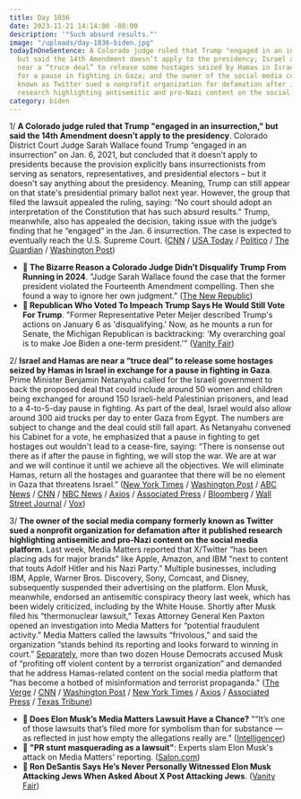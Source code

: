 ```yaml
---
title: Day 1036
date: 2023-11-21 14:14:00 -08:00
description: '"Such absurd results."'
image: "/uploads/day-1036-biden.jpg"
todayInOneSentence: A Colorado judge ruled that Trump "engaged in an insurrection,"
  but said the 14th Amendment doesn’t apply to the presidency; Israel and Hamas are
  near a “truce deal” to release some hostages seized by Hamas in Israel in exchange
  for a pause in fighting in Gaza; and the owner of the social media company formerly
  known as Twitter sued a nonprofit organization for defamation after it published
  research highlighting antisemitic and pro-Nazi content on the social media platform.
category: biden
---
```


1/ **A Colorado judge ruled that Trump "engaged in an insurrection," but said the 14th Amendment doesn’t apply to the presidency**. Colorado District Court Judge Sarah Wallace found Trump “engaged in an insurrection” on Jan. 6, 2021, but concluded that it doesn’t apply to presidents because the provision explicitly bans insurrectionists from serving as senators, representatives, and presidential electors – but it doesn't say anything about the presidency. Meaning, Trump can still appear on that state's presidential primary ballot next year. However, the group that filed the lawsuit appealed the ruling, saying: “No court should adopt an interpretation of the Constitution that has such absurd results." Trump, meanwhile, also has appealed the decision, taking issue with the judge’s finding that he “engaged” in the Jan. 6 insurrection. The case is expected to eventually reach the U.S. Supreme Court. ([CNN](https://www.cnn.com/2023/11/21/politics/trump-critics-appeal-colorado-ruling/index.html) / [USA Today](https://www.usatoday.com/story/news/politics/2023/11/17/colorado-court-trump-2024-ballot-insurrection-14th-amendment/71442572007/) / [Politico](https://www.politico.com/news/2023/11/17/colorado-judge-rules-trump-engaged-in-insurrection-but-can-still-run-for-president-00127909) / [The Guardian](https://www.theguardian.com/us-news/2023/nov/21/trump-appeals-january-6-ruling-colorado) / [Washington Post](https://www.washingtonpost.com/politics/2023/11/20/judge-says-trump-incited-insurrection-other-judges-have-come-close/))

* **🤔 The Bizarre Reason a Colorado Judge Didn’t Disqualify Trump From Running in 2024**. "Judge Sarah Wallace found the case that the former president violated the Fourteenth Amendment compelling. Then she found a way to ignore her own judgment." ([The New Republic](https://newrepublic.com/article/177052/colorado-fumbled-trump-disqualification-case))
* **🤔 Republican Who Voted To Impeach Trump Says He Would Still Vote For Trump**. "Former Representative Peter Meijer described Trump's actions on January 6 as 'disqualifying.' Now, as he mounts a run for Senate, the Michigan Republican is backtracking: 'My overarching goal is to make Joe Biden a one-term president.'" ([Vanity Fair](https://www.vanityfair.com/news/2023/11/peter-meijer-suggests-he-would-vote-for-trump))

2/ **Israel and Hamas are near a “truce deal” to release some hostages seized by Hamas in Israel in exchange for a pause in fighting in Gaza**. Prime Minister Benjamin Netanyahu called for the Israeli government to back the proposed deal that could include around 50 women and children being exchanged for around 150 Israeli-held Palestinian prisoners, and lead to a 4-to-5-day pause in fighting. As part of the deal, Israel would also allow around 300 aid trucks per day to enter Gaza from Egypt. The numbers are subject to change and the deal could still fall apart. As Netanyahu convened his Cabinet for a vote, he emphasized that a pause in fighting to get hostages out wouldn't lead to a cease-fire, saying: “There is nonsense out there as if after the pause in fighting, we will stop the war. We are at war and we will continue it until we achieve all the objectives. We will eliminate Hamas, return all the hostages and guarantee that there will be no element in Gaza that threatens Israel.” ([New York Times](https://www.nytimes.com/live/2023/11/21/world/israel-hamas-gaza-war-news) / [Washington Post](https://www.washingtonpost.com/world/2023/11/21/israel-hamas-war-gaza-news-palestine/) / [ABC News](https://abcnews.go.com/International/live-updates/israel-gaza-war-hostages/?id=105023987) / [CNN](https://www.cnn.com/middleeast/live-news/israel-hamas-war-gaza-news-11-21-23/index.html) / [NBC News](https://www.nbcnews.com/news/world/live-blog/israel-hamas-war-live-updates-rcna126110) / [Axios](https://www.axios.com/2023/11/21/israel-hamas-hostage-ceasefire-deal-imminent) / [Associated Press](https://apnews.com/article/israel-hamas-war-news-11-21-2023-39f5ae0bdb4e32f0e69115aa43446132) / [Bloomberg](https://www.bloomberg.com/news/articles/2023-11-21/netanyahu-to-convene-cabinet-as-gaza-hostage-deal-gets-closer-lp8hgr38?srnd=premium&sref=MIBMEEoj) / [Wall Street Journal](https://www.wsj.com/world/middle-east/gaza-fighting-intensifies-as-deal-for-hostagestakes-shape-3ad7679d?mod=hp_lead_pos1) / [Vox](https://www.vox.com/2023/10/7/23907683/israel-hamas-war-news-updates-october-2023))

3/ **The owner of the social media company formerly known as Twitter sued a nonprofit organization for defamation after it published research highlighting antisemitic and pro-Nazi content on the social media platform**. Last week, Media Matters reported that X/Twitter “has been placing ads for major brands” like Apple, Amazon, and IBM “next to content that touts Adolf Hitler and his Nazi Party.” Multiple businesses, including IBM, Apple, Warner Bros. Discovery, Sony, Comcast, and Disney, subsequently suspended their advertising on the platform. Elon Musk, meanwhile, endorsed an antisemitic conspiracy theory last week, which has been widely criticized, including by the White House. Shortly after Musk filed his “thermonuclear lawsuit,” Texas Attorney General Ken Paxton opened an investigation into Media Matters for “potential fraudulent activity.” Media Matters called the lawsuits “frivolous,” and said the organization “stands behind its reporting and looks forward to winning in court.” [Separately](https://www.cnbc.com/2023/11/21/elon-musk-site-x-profiting-off-hamas-content-house-democrats-allege.html), more than two dozen House Democrats accused Musk of “profiting off violent content by a terrorist organization” and demanded that he address Hamas-related content on the social media platform that "has become a hotbed of misinformation and terrorist propaganda." ([The Verge](https://www.theverge.com/2023/11/20/23970274/x-elon-musk-media-matters-lawsuit-nazi-ads-filed) / [CNN](https://www.cnn.com/2023/11/20/tech/x-sues-media-matters/) / [Washington Post](https://www.washingtonpost.com/business/2023/11/21/musk-media-matters-x-lawsuit-ken-paxton/) / [New York Times](https://www.nytimes.com/2023/11/20/technology/x-sues-media-matters-antisemitic-posts.html) / [Axios](https://www.axios.com/2023/11/21/x-elon-musk-sues-media-matters-antisemitic-ads) / [Associated Press](https://apnews.com/article/elon-musk-media-matters-lawsuit-advertising-neonazi-1fe499daa600f513af27ffa68d2e8b91) / [Texas Tribune](https://www.texastribune.org/2023/11/20/texas-ken-paxton-elon-musk-media-matters/))

* **🤔 Does Elon Musk’s Media Matters Lawsuit Have a Chance?** ‌"“It’s one of those lawsuits that’s filed more for symbolism than for substance — as reflected in just how empty the allegations really are." ([Intelligencer](https://nymag.com/intelligencer/2023/11/does-elon-musks-media-matters-lawsuit-have-a-chance.html))
* **🤔 "PR stunt masquerading as a lawsuit"**: Experts slam Elon Musk's attack on Media Matters' reporting. ([Salon.com](https://www.salon.com/2023/11/21/pr-stunt-masquerading-as-a-lawsuit-experts-slam-elon-musks-on-media-matters-reporting/))
* **🤔 Ron DeSantis Says He’s Never Personally Witnessed Elon Musk Attacking Jews When Asked About X Post Attacking Jews**. ([Vanity Fair](https://www.vanityfair.com/news/2023/11/ron-desantis-elon-musk-antisemitic-tweet))
